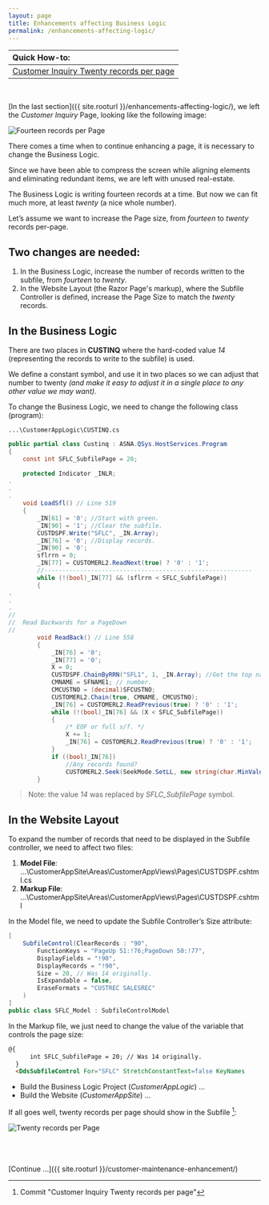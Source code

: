 ```yaml
---
layout: page
title: Enhancements affecting Business Logic
permalink: /enhancements-affecting-logic/
---
```

| Quick How-to: 
|:-------------
| [Customer Inquiry Twenty records per page](https://github.com/ASNA/SunFarm/search?q=Customer+Inquiry+Twenty+records+per+page&type=commits)

<br>

[In the last section]({{ site.rooturl }}/enhancements-affecting-logic/), we left the *Customer Inquiry* Page, looking like the following image:

![Fourteen records per Page](/images/narrower-name-column.png)

There comes a time when to continue enhancing a page, it is necessary to change the Business Logic.

Since we have been able to compress the screen while aligning elements and eliminating redundant items, we are left with unused real-estate.

The Business Logic is writing fourteen records at a time. But now we can fit much more, at least *twenty* (a nice whole number).

Let’s assume we want to increase the Page size, from *fourteen* to *twenty* records per-page.

## Two changes are needed:
1. In the Business Logic, increase the number of records written to the subfile, from *fourteen* to *twenty*.
2. In the Website Layout (the Razor Page's markup), where the Subfile Controller is defined, increase the Page Size to match the *twenty* records.


## In the Business Logic
There are two places in **CUSTINQ** where the hard-coded value *14* (representing the records to write to the subfile) is used.

We define a constant symbol, and use it in two places so we can adjust that number to twenty *(and make it easy to adjust it in a single place to any other value we may want)*.

To change the Business Logic, we need to change the following class (program):

~~~
...\CustomerAppLogic\CUSTINQ.cs
~~~

```cs
public partial class Custinq : ASNA.QSys.HostServices.Program
{
    const int SFLC_SubfilePage = 20;

    protected Indicator _INLR;
.
.
.
    void LoadSfl() // Line 519
    {
        _IN[61] = '0'; //Start with green.
        _IN[90] = '1'; //Clear the subfile.
        CUSTDSPF.Write("SFLC", _IN.Array);
        _IN[76] = '0'; //Display records.
        _IN[90] = '0';
        sflrrn = 0;
        _IN[77] = CUSTOMERL2.ReadNext(true) ? '0' : '1';
        //----------------------------------------------------------
        while (!(bool)_IN[77] && (sflrrn < SFLC_SubfilePage))
        {
.
.
.
//
//  Read Backwards for a PageDown
//
        void ReadBack() // Line 558
        {
            _IN[76] = '0';
            _IN[77] = '0';
            X = 0;
            CUSTDSPF.ChainByRRN("SFL1", 1, _IN.Array); //Get the top name and
            CMNAME = SFNAME1; // number.
            CMCUSTNO = (decimal)SFCUSTNO;
            CUSTOMERL2.Chain(true, CMNAME, CMCUSTNO);
            _IN[76] = CUSTOMERL2.ReadPrevious(true) ? '0' : '1';
            while (!(bool)_IN[76] && (X < SFLC_SubfilePage))
            {
                /* EOF or full s/f. */
                X += 1;
                _IN[76] = CUSTOMERL2.ReadPrevious(true) ? '0' : '1';
            }
            if ((bool)_IN[76])
                //Any records found?
                CUSTOMERL2.Seek(SeekMode.SetLL, new string(char.MinValue, 40));
        }
```
>Note: the value *14* was replaced by *SFLC_SubfilePage* symbol.

## In the Website Layout
To expand the number of records that need to be displayed in the Subfile controller, we need to affect two files:

1. **Model File**: ...\CustomerAppSite\Areas\CustomerAppViews\Pages\CUSTDSPF.cshtml.cs
2. **Markup File**: ...\CustomerAppSite\Areas\CustomerAppViews\Pages\CUSTDSPF.cshtml


In the Model file, we need to update the Subfile Controller’s Size attribute:

```cs
[
    SubfileControl(ClearRecords : "90",
        FunctionKeys = "PageUp 51:!76;PageDown 50:!77",
        DisplayFields = "!90",
        DisplayRecords = "!90",
        Size = 20, // Was 14 originally.
        IsExpandable = false,
        EraseFormats = "CUSTREC SALESREC"
    )
]
public class SFLC_Model : SubfileControlModel
```

In the Markup file, we just need to change the value of the variable that controls the page size:

```html
@{
      int SFLC_SubfilePage = 20; // Was 14 originally.
  }
  <DdsSubfileControl For="SFLC" StretchConstantText=false KeyNames
```
* Build the Business Logic Project (*CustomerAppLogic*) …
* Build the Website (*CustomerAppSite*) …

If all goes well, twenty records per page should show in the Subfile [^1]:

![Twenty records per Page](/images/enhanced-page-one.png)

<br>
<br>
<br>
[Continue ...]({{ site.rooturl }}/customer-maintenance-enhancement/)

[^1]: Commit "Customer Inquiry Twenty records per page"








